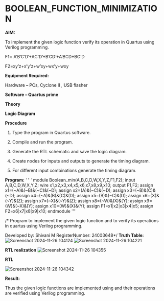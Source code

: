 # BOOLEAN_FUNCTION_MINIMIZATION

**AIM:**

To implement the given logic function verify its operation in Quartus using Verilog programming.

F1= A’B’C’D’+AC’D’+B’CD’+A’BCD+BC’D 

F2=xy’z+x’y’z+w’xy+wx’y+wxy

**Equipment Required:**

Hardware – PCs, Cyclone II , USB flasher

**Software – Quartus prime**

**Theory**

**Logic Diagram**

**Procedure**

1.	Type the program in Quartus software.

2.	Compile and run the program.

3.	Generate the RTL schematic and save the logic diagram.

4.	Create nodes for inputs and outputs to generate the timing diagram.

5.	For different input combinations generate the timing diagram.


**Program:**
' ' '
module Boolean_min(A,B,C,D,W,X,Y,Z,F1,F2);
input A,B,C,D,W,X,Y,Z;
wire x1,x2,x3,x4,x5,x6,x7,x8,x9,x10;
output F1,F2;
assign x1=(~A)&(~B)&(~C)&(~D);
assign x2=(A)&(~C)&(~D);
assign x3=(~B)&(C)&(~D);
assign x4=(~A)&(B)&(C)&(D);
assign x5=(B)&(~C)&(D);
assign x6=(X)&(~Y)&(Z);
assign x7=(~X)&(~Y)&(Z);
assign x8=(~W)&(X)&(Y);
assign x9=(W)&(~X)&(Y);
assign x10=(W)&(X)&(Y);
assign F1=x1|x2|x3|x4|x5;
assign F2=x6|x7|x8|x9|x10;
endmodule
'''


/* Program to implement the given logic function and to verify its operations in quartus using Verilog programming. 

Developed by: Shivani M RegisterNumber: 24003648*/
**Truth Table:**
![Screenshot 2024-11-26 104124](https://github.com/user-attachments/assets/df0c9735-a524-4152-8128-c9af79e6611c)
![Screenshot 2024-11-26 104221](https://github.com/user-attachments/assets/6cd546d4-e0fc-462c-82a6-1e3adb6fdf0a)

**RTL realization**
![Screenshot 2024-11-26 104355](https://github.com/user-attachments/assets/d8c17821-9217-4340-ab18-5ae2f1e7fafb)

**RTL**

![Screenshot 2024-11-26 104342](https://github.com/user-attachments/assets/c46ebbf1-518b-4e25-ba1e-9facec7db899)


**Result:**

Thus the given logic functions are implemented using and their operations are verified using Verilog programming.

